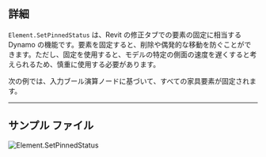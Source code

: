 ## 詳細
`Element.SetPinnedStatus` は、Revit の修正タブでの要素の固定に相当する Dynamo の機能です。要素を固定すると、削除や偶発的な移動を防ぐことができます。ただし、固定を使用すると、モデルの特定の側面の速度を遅くすると考えられるため、慎重に使用する必要があります。

次の例では、入力ブール演算ノードに基づいて、すべての家具要素が固定されます。
___
## サンプル ファイル

![Element.SetPinnedStatus](./Revit.Elements.Element.SetPinnedStatus_img.jpg)
